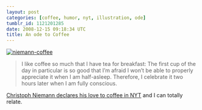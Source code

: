 ```yaml
---
layout: post
categories: [coffee, humor, nyt, illustration, ode]
tumblr_id: 1121201285  
date: 2008-12-15 09:18:34 UTC
title: An ode to Coffee
---
```


<a href="http://niemann.blogs.nytimes.com/2008/12/02/coffee/"><img src="/attachments/2008/12/niemann-coffee.jpg" alt="niemann-coffee" /></a>

<blockquote>I like coffee so much that I have tea for breakfast: The first cup of the day in particular is so good that I’m afraid I won’t be able to properly appreciate it when I am half-asleep. Therefore, I celebrate it two hours later when I am fully conscious.</blockquote>

<a href="http://niemann.blogs.nytimes.com/2008/12/02/coffee/">Christoph Niemann declares his love to coffee in NYT</a> and I can totally relate.

